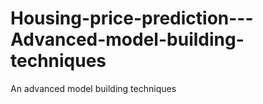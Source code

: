 # Housing-price-prediction---Advanced-model-building-techniques
An advanced model building techniques

